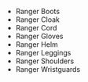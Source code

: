 - <WowHeadItem id="7481">Ranger Boots</WowHeadItem>
- <WowHeadItem id="7483">Ranger Cloak</WowHeadItem>
- <WowHeadItem id="7485">Ranger Cord</WowHeadItem>
- <WowHeadItem id="7480">Ranger Gloves</WowHeadItem>
- <WowHeadItem id="7479">Ranger Helm</WowHeadItem>
- <WowHeadItem id="7478">Ranger Leggings</WowHeadItem>
- <WowHeadItem id="7482">Ranger Shoulders</WowHeadItem>
- <WowHeadItem id="7484">Ranger Wristguards</WowHeadItem>